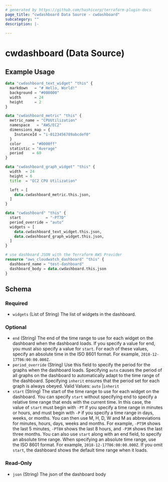 ```yaml
---
# generated by https://github.com/hashicorp/terraform-plugin-docs
page_title: "cwdashboard Data Source - cwdashboard"
subcategory: ""
description: |-
  
---
```


# cwdashboard (Data Source)



## Example Usage

```terraform
data "cwdashboard_text_widget" "this" {
  markdown   = "# Hello, World!"
  background = "#000000"
  width      = 24
  height     = 2
}

data "cwdashboard_metric" "this" {
  metric_name = "CPUUtilization"
  namespace   = "AWS/EC2"
  dimensions_map = {
    InstanceId = "i-0123456789abcdef0"
  }
  color     = "#0000ff"
  statistic = "Average"
  period    = 60
}

data "cwdashboard_graph_widget" "this" {
  width  = 24
  height = 6
  title  = "EC2 CPU Utilization"

  left = [
    data.cwdashboard_metric.this.json,
  ]
}

data "cwdashboard" "this" {
  start           = "-PT7D"
  period_override = "auto"
  widgets = [
    data.cwdashboard_text_widget.this.json,
    data.cwdashboard_graph_widget.this.json,
  ]
}

# use dashboard JSON with the Terraform AWS Provider
resource "aws_cloudwatch_dashboard" "this" {
  dashboard_name = "test-dashboard"
  dashboard_body = data.cwdashboard.this.json
}
```

<!-- schema generated by tfplugindocs -->
## Schema

### Required

- `widgets` (List of String) The list of widgets in the dashboard.

### Optional

- `end` (String) The end of the time range to use for each widget on the dashboard when the dashboard loads. If you specify a value for end, you must also specify a value for `start`. For each of these values, specify an absolute time in the ISO 8601 format. For example, `2018-12-17T06:00:00.000Z`.
- `period_override` (String) Use this field to specify the period for the graphs when the dashboard loads. Specifying `auto` causes the period of all graphs on the dashboard to automatically adapt to the time range of the dashboard. Specifying `inherit` ensures that the period set for each graph is always obeyed. Valid Values: `auto` |`inherit`
- `start` (String) The start of the time range to use for each widget on the dashboard. You can specify `start` without specifying end to specify a relative time range that ends with the current time. In this case, the value of `start` must begin with `-PT` if you specify a time range in minutes or hours, and must begin with `-P` if you specify a time range in days, weeks, or months. You can then use M, H, D, W and M as abbreviations for minutes, hours, days, weeks and months. For example, `-PT5M` shows the last 5 minutes, `-PT8H` shows the last 8 hours, and `-P3M` shows the last three months. You can also use `start` along with an end field, to specify an absolute time range. When specifying an absolute time range, use the ISO 8601 format. For example, `2018-12-17T06:00:00.000Z`. If you omit `start`, the dashboard shows the default time range when it loads.

### Read-Only

- `json` (String) The json of the dashboard body
